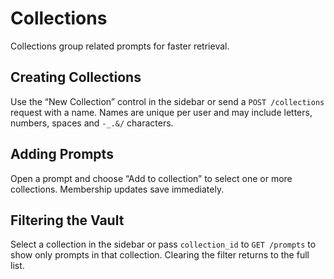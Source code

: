 # Collections

Collections group related prompts for faster retrieval.

## Creating Collections

Use the “New Collection” control in the sidebar or send a `POST /collections`
request with a name. Names are unique per user and may include letters,
numbers, spaces and `-_.&/` characters.

## Adding Prompts

Open a prompt and choose “Add to collection” to select one or more
collections. Membership updates save immediately.

## Filtering the Vault

Select a collection in the sidebar or pass `collection_id` to
`GET /prompts` to show only prompts in that collection. Clearing the
filter returns to the full list.
